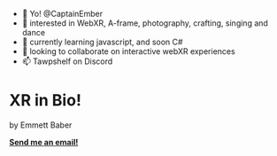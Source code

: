 - 👋 Yo! @CaptainEmber
- 👀 interested in WebXR, A-frame, photography, crafting, singing and dance
- 🌱 currently learning javascript, and soon C#
- 💞️ looking to collaborate on interactive webXR experiences
- 📫 Tawpshelf on Discord

# XR in Bio!

by Emmett Baber

**[Send me an email!](mailto:emmettbaber@gmail.com)**
